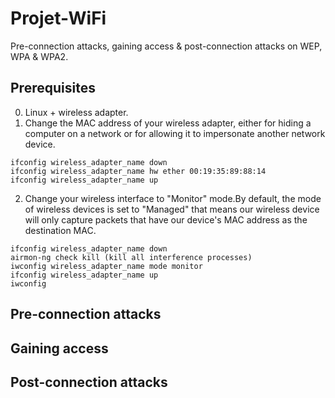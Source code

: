 # Projet-WiFi

Pre-connection attacks, gaining access & post-connection attacks on WEP, WPA & WPA2.

## Prerequisites
0. Linux + wireless adapter.
1. Change the MAC address of your wireless adapter, either for hiding a computer on a network or for allowing it to impersonate another network device.

```
ifconfig wireless_adapter_name down
ifconfig wireless_adapter_name hw ether 00:19:35:89:88:14
ifconfig wireless_adapter_name up
```

2. Change your wireless interface to "Monitor" mode.By default, the mode of wireless devices is set to "Managed" that means our wireless device will only capture packets that have our device's MAC address as the destination MAC.

```
ifconfig wireless_adapter_name down
airmon-ng check kill (kill all interference processes)
iwconfig wireless_adapter_name mode monitor
ifconfig wireless_adapter_name up
iwconfig
```

## Pre-connection attacks




## Gaining access

## Post-connection attacks
